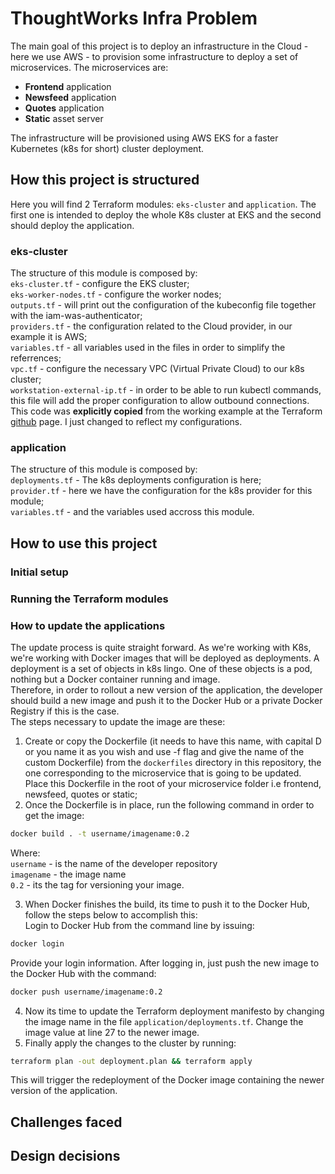 # ThoughtWorks Infra Problem

The main goal of this project is to deploy an infrastructure in the Cloud - here we use AWS - to provision some infrastructure to deploy a set of microservices. The microservices are:
* __Frontend__ application
* __Newsfeed__ application
* __Quotes__ application
* __Static__ asset server

The infrastructure will be provisioned using AWS EKS for a faster Kubernetes (k8s for short) cluster deployment.

## How this project is structured

Here you will find 2 Terraform modules: `eks-cluster` and `application`. The first one is intended to deploy the whole K8s cluster at EKS and the second should deploy the application.

### eks-cluster  
The structure of this module is composed by:  
`eks-cluster.tf` - configure the EKS cluster;  
`eks-worker-nodes.tf` - configure the worker nodes;  
`outputs.tf` - will print out the configuration of the kubeconfig file together with the iam-was-authenticator;   
`providers.tf` - the configuration related to the Cloud provider, in our example it is AWS;   
`variables.tf` - all variables used in the files in order to simplify the referrences;  
`vpc.tf` - configure the necessary VPC (Virtual Private Cloud) to our k8s cluster;  
`workstation-external-ip.tf` - in order to be able to run kubectl commands, this file will add the proper configuration to allow outbound connections.   
This code was **explicitly copied** from the working example at the Terraform [github](https://github.com/terraform-providers/terraform-provider-aws/tree/master/examples/eks-getting-started) page. I just changed to reflect my configurations.


### application
The structure of this module is composed by:  
`deployments.tf` - The k8s deployments configuration is here;  
`provider.tf` - here we have the configuration for the k8s provider for this module;  
`variables.tf` - and the variables used accross this module.

## How to use this project

### Initial setup

### Running the Terraform modules

### How to update the applications

The update process is quite straight forward. As we're working with K8s, we're working with Docker images that will be deployed as deployments. A deployment is a set of objects in k8s lingo. One of these objects is a pod, nothing but a Docker container running and image.  
Therefore, in order to rollout a new version of the application, the developer should build a new image and push it to the Docker Hub or a private Docker Registry if this is the case.  
The steps necessary to update the image are these:
1. Create or copy the Dockerfile (it needs to have this name, with capital D or you name it as you wish and use -f flag and give the name of the custom Dockerfile) from the `dockerfiles` directory in this repository, the one corresponding to the microservice that is going to be updated. Place this Dockerfile in the root of your microservice folder i.e frontend, newsfeed, quotes or static;
2. Once the Dockerfile is in place, run the following command in order to get the image:  
```bash
docker build . -t username/imagename:0.2
```  
Where:  
`username` - is the name of the developer repository   
`imagename` - the image name  
`0.2` - its the tag for versioning your image.  

3. When Docker finishes the build, its time to push it to the Docker Hub, follow the steps below to accomplish this:  
Login to Docker Hub from the command line by issuing:
```bash
docker login
```  
Provide your login information. After logging in, just push the new image to the Docker Hub with the command:  
```bash
docker push username/imagename:0.2
```
4. Now its time to update the Terraform deployment manifesto by changing the image name in the file `application/deployments.tf`. Change the image value at line 27 to the newer image.
5. Finally apply the changes to the cluster by running:
```bash
terraform plan -out deployment.plan && terraform apply
```
This will trigger the redeployment of the Docker image containing the newer version of the application.
## Challenges faced

## Design decisions
